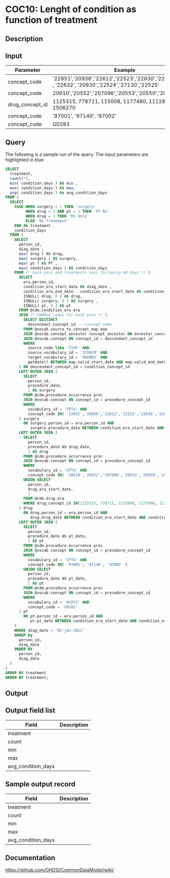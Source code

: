 <!---
Group:condition occurrence combinations
Name:COC10 Lenght of condition as function of treatment
Author:Patrick Ryan
CDM Version: 5.0
-->

# COC10: Lenght of condition as function of treatment

## Description
## Input

|  Parameter |  Example |  Mandatory |  Notes |
| --- | --- | --- | --- |
| concept_code | '22851','20936','22612','22523','22630','22614','22842' , '22632', '20930','22524','27130','22525' | Yes |   |
| concept_code | 20610','20552','207096','20553','20550','20605' | Yes |   |
| drug_concept_id | 1125315, 778711, 115008, 1177480, 1112807, 1506270 | Yes |   |
| concept_code | '97001', '97140', '97002' | Yes |   |
| concept_code | G0283 | Yes |   |

## Query
The following is a sample run of the query. The input parameters are highlighted in  blue  

```sql
SELECT 
  treatment, 
  count(*), 
  min( condition_days ) AS min , 
  max( condition_days ) AS max, 
  avg( condition_days ) As avg_condition_days 
FROM ( 
  SELECT 
    CASE WHEN surgery = 1 THEN 'surgery' 
         WHEN drug = 1 AND pt = 1 THEN 'PT Rx' 
         WHEN drug = 1 THEN 'Rx Only' 
         ELSE 'No Treatment' 
    END AS treatment , 
    condition_days 
  FROM ( 
    SELECT 
      person_id, 
      diag_date ,
      max( drug ) AS drug, 
      max( surgery ) AS surgery, 
      max( pt ) AS PT , 
      max( condition_days ) AS condition_days 
    FROM /* back pain and treatments over following 60 days */ ( 
      SELECT 
        era.person_id, 
        condition_era_start_date AS diag_date , 
        condition_era_end_date - condition_era_start_date AS condition_days, 
        ISNULL( drug, 0 ) AS drug, 
        ISNULL( surgery, 0 ) AS surgery , 
        ISNULL( pt, 0 ) AS pt 
      FROM @cdm.condition_era era 
      JOIN /* SNOMed codes for back pain */ ( 
        SELECT DISTINCT 
          descendant_concept_id -- concept_name 
        FROM @vocab.source_to_concept_map map 
        JOIN @vocab.concept_ancestor concept_ancestor ON ancestor_concept_id = target_concept_id 
        JOIN @vocab.concept ON concept_id = descendant_concept_id 
        WHERE 
          source_code like '724%' AND 
          source_vocabulary_id = 'ICD9CM' AND 
          target_vocabulary_id = 'SNOMED' AND 
          getdate() BETWEEN map.valid_start_date AND map.valid_end_date 
      ) ON descendant_concept_id = condition_concept_id 
      LEFT OUTER JOIN ( 
        SELECT 
          person_id, 
          procedure_date, 
          1 AS surgery 
        FROM @cdm.procedure_occurrence proc 
        JOIN @vocab.concept ON concept_id = procedure_concept_id 
        WHERE 
          vocabulary_id = 'CPT4' AND 
          concept_code IN( '22851','20936','22612','22523','22630','22614*','22842','22632','20930','22524','27130','22525' ) 
      ) surgery 
        ON surgery.person_id = era.person_id AND 
           surgery.procedure_date BETWEEN condition_era_start_date AND condition_era_start_date + 60 
      LEFT OUTER JOIN ( 
        SELECT 
          person_id, 
          procedure_date AS drug_date, 
          1 AS drug 
        FROM @cdm.procedure_occurrence proc 
        JOIN @vocab.concept ON concept_id = procedure_concept_id 
        WHERE 
          vocabulary_id = 'CPT4' AND 
          concept_code IN( '20610','20552','207096','20553','20550','20605' ,'20551','20600','23350' ) 
        UNION SELECT 
          person_id, 
          drug_era_start_date, 
          1 
        FROM @cdm.drug_era 
        WHERE drug_concept_id IN(1125315, 778711, 1115008, 1177480, 1112807,1506270 ) 
      ) drug 
        ON drug.person_id = era.person_id AND 
           drug.drug_date BETWEEN condition_era_start_date AND condition_era_start_date + 60 
      LEFT OUTER JOIN ( 
        SELECT 
          person_id, 
          procedure_date AS pt_date, 
          1 AS pt 
        FROM @cdm.procedure_occurrence proc 
        JOIN @vocab.concept ON concept_id = procedure_concept_id 
        WHERE 
          vocabulary_id = 'CPT4' AND 
          concept_code IN( '97001', '97140', '97002' ) 
        UNION SELECT 
          person_id, 
          procedure_date AS pt_date, 
          1 AS pt 
        FROM @cdm.procedure_occurrence proc 
        JOIN @vocab.concept ON concept_id = procedure_concept_id 
        WHERE 
          vocabulary_id = 'HCPCS' AND 
          concept_code = 'G0283' 
      ) pt 
        ON pt.person_id = era.person_id AND 
           pt.pt_date BETWEEN condition_era_start_date AND condition_era_start_date + 60 
    ) 
    WHERE diag_date > '01-jan-2011' 
    GROUP by 
      person_id, 
      diag_date 
    ORDER BY 
      person_id, 
      diag_date 
  ) 
) 
GROUP BY treatment 
ORDER BY treatment;
```

## Output

## Output field list

|  Field |  Description |
| --- | --- |
| treatment |   |
| count |   |
| min |   |
| max |   |
| avg_condition_days |   |

## Sample output record

|  Field |  Description |
| --- | --- |
| treatment |   |
| count |   |
| min |   |
| max |   |
| avg_condition_days |   |

## Documentation
https://github.com/OHDSI/CommonDataModel/wiki/
